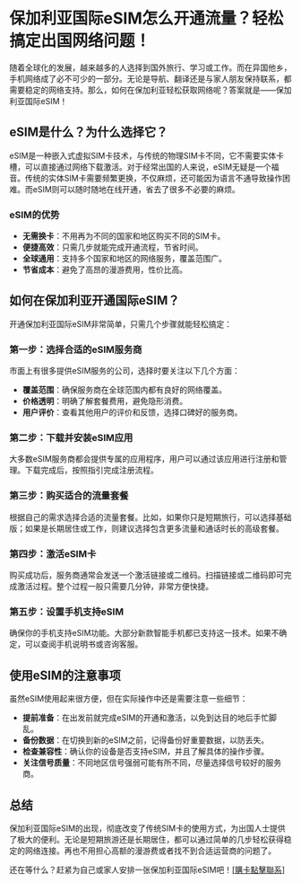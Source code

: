 # 保加利亚国际eSIM怎么开通流量？轻松搞定出国网络问题！

随着全球化的发展，越来越多的人选择到国外旅行、学习或工作。而在异国他乡，手机网络成了必不可少的一部分。无论是导航、翻译还是与家人朋友保持联系，都需要稳定的网络支持。那么，如何在保加利亚轻松获取网络呢？答案就是——保加利亚国际eSIM！

## eSIM是什么？为什么选择它？

eSIM是一种嵌入式虚拟SIM卡技术，与传统的物理SIM卡不同，它不需要实体卡槽，可以直接通过网络下载激活。对于经常出国的人来说，eSIM无疑是一个福音。传统的实体SIM卡需要频繁更换，不仅麻烦，还可能因为语言不通导致操作困难。而eSIM则可以随时随地在线开通，省去了很多不必要的麻烦。

### eSIM的优势

- **无需换卡**：不用再为不同的国家和地区购买不同的SIM卡。
- **便捷高效**：只需几步就能完成开通流程，节省时间。
- **全球通用**：支持多个国家和地区的网络服务，覆盖范围广。
- **节省成本**：避免了高昂的漫游费用，性价比高。

## 如何在保加利亚开通国际eSIM？

开通保加利亚国际eSIM非常简单，只需几个步骤就能轻松搞定：

### 第一步：选择合适的eSIM服务商

市面上有很多提供eSIM服务的公司，选择时要关注以下几个方面：

- **覆盖范围**：确保服务商在全球范围内都有良好的网络覆盖。
- **价格透明**：明确了解套餐费用，避免隐形消费。
- **用户评价**：查看其他用户的评价和反馈，选择口碑好的服务商。

### 第二步：下载并安装eSIM应用

大多数eSIM服务商都会提供专属的应用程序，用户可以通过该应用进行注册和管理。下载完成后，按照指引完成注册流程。

### 第三步：购买适合的流量套餐

根据自己的需求选择合适的流量套餐。比如，如果你只是短期旅行，可以选择基础版；如果是长期居住或工作，则建议选择包含更多流量和通话时长的高级套餐。

### 第四步：激活eSIM卡

购买成功后，服务商通常会发送一个激活链接或二维码。扫描链接或二维码即可完成激活过程。整个过程一般只需要几分钟，非常方便快捷。

### 第五步：设置手机支持eSIM

确保你的手机支持eSIM功能。大部分新款智能手机都已支持这一技术。如果不确定，可以查阅手机说明书或咨询客服。

## 使用eSIM的注意事项

虽然eSIM使用起来很方便，但在实际操作中还是需要注意一些细节：

- **提前准备**：在出发前就完成eSIM的开通和激活，以免到达目的地后手忙脚乱。
- **备份数据**：在切换到新的eSIM之前，记得备份好重要数据，以防丢失。
- **检查兼容性**：确认你的设备是否支持eSIM，并且了解具体的操作步骤。
- **关注信号质量**：不同地区信号强弱可能有所不同，尽量选择信号较好的服务商。

## 总结

保加利亚国际eSIM的出现，彻底改变了传统SIM卡的使用方式，为出国人士提供了极大的便利。无论是短期旅游还是长期居住，都可以通过简单的几步轻松获得稳定的网络连接。再也不用担心高额的漫游费或者找不到合适运营商的问题了。

还在等什么？赶紧为自己或家人安排一张保加利亚国际eSIM吧！[[購卡點擊聯系](https://t.me/s/esim1088)]